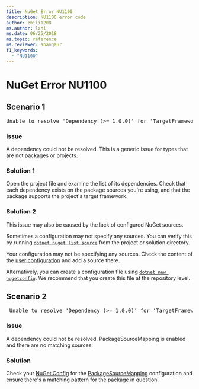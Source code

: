 ```yaml
---
title: NuGet Error NU1100
description: NU1100 error code
author: zhili1208
ms.author: lzhi
ms.date: 06/25/2018
ms.topic: reference
ms.reviewer: anangaur
f1_keywords: 
  - "NU1100"
---
```


# NuGet Error NU1100

## Scenario 1

<pre>Unable to resolve 'Dependency (>= 1.0.0)' for 'TargetFramework'</pre>

### Issue

A dependency could not be resolved. This is a generic issue for types that are not packages or projects.

### Solution 1

Open the project file and examine the list of its dependencies. Check that each dependency exists on the package sources you're using, and that the package supports the project's target framework.

### Solution 2

This issue may also be caused by the lack of configured NuGet sources.

Sometimes a configuration may not specify any sources. You can verify this by running [`dotnet nuget list source`](/dotnet/core/tools/dotnet-nuget-list-source) from the project or solution directory.

Your configuration may not be specifying any sources. Check the content of the [user configuration](../../consume-packages/configuring-nuget-behavior.md#config-file-locations-and-uses) and add a source there.

Alternatively, you can create a configuration file using [`dotnet new nugetconfig`](/dotnet/core/tools/dotnet-new). We recommend that you create this file at the repository level.

## Scenario 2

<pre> Unable to resolve 'Dependency (>= 1.0.0)' for 'TargetFramework'.  PackageSourceMapping is enabled, the following source(s) were not considered: nuget. </pre>

### Issue

A dependency could not be resolved. PackageSourceMapping is enabled and there are no matching sources.

### Solution

Check your [NuGet.Config](../../consume-packages/Configuring-NuGet-Behavior.md) for the [PackageSourceMapping](../../consume-packages/Package-Source-Mapping.md) configuration and ensure there's a matching pattern for the package in question.
